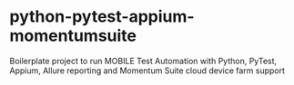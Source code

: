 # python-pytest-appium-momentumsuite
Boilerplate project to run MOBILE Test Automation with Python, PyTest, Appium, Allure reporting and Momentum Suite cloud device farm support
